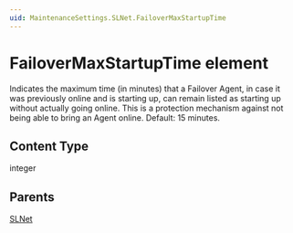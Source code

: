 ```yaml
---
uid: MaintenanceSettings.SLNet.FailoverMaxStartupTime
---
```


# FailoverMaxStartupTime element

Indicates the maximum time (in minutes) that a Failover Agent, in case it was previously online and is starting up, can remain listed as starting up without actually going online. This is a protection mechanism against not being able to bring an Agent online. Default: 15 minutes.

## Content Type

integer

## Parents

[SLNet](xref:MaintenanceSettings.SLNet)
